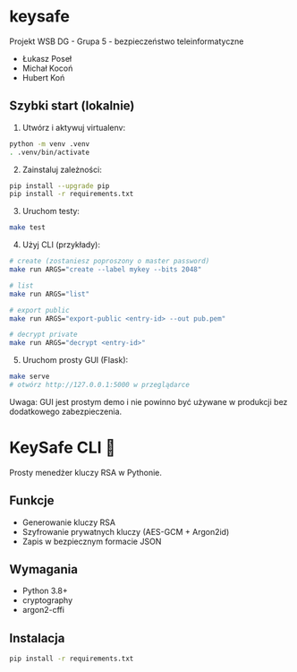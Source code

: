 # keysafe
Projekt WSB DG - Grupa 5 - bezpieczeństwo teleinformatyczne
- Łukasz Poseł
- Michał Kocoń
- Hubert Koń

## Szybki start (lokalnie)

1. Utwórz i aktywuj virtualenv:

```bash
python -m venv .venv
. .venv/bin/activate
```

2. Zainstaluj zależności:

```bash
pip install --upgrade pip
pip install -r requirements.txt
```

3. Uruchom testy:

```bash
make test
```

4. Użyj CLI (przykłady):

```bash
# create (zostaniesz poproszony o master password)
make run ARGS="create --label mykey --bits 2048"

# list
make run ARGS="list"

# export public
make run ARGS="export-public <entry-id> --out pub.pem"

# decrypt private
make run ARGS="decrypt <entry-id>"
```

5. Uruchom prosty GUI (Flask):

```bash
make serve
# otwórz http://127.0.0.1:5000 w przeglądarce
```

Uwaga: GUI jest prostym demo i nie powinno być używane w produkcji bez dodatkowego zabezpieczenia.

# KeySafe CLI 🔐

Prosty menedżer kluczy RSA w Pythonie.

## Funkcje

- Generowanie kluczy RSA
- Szyfrowanie prywatnych kluczy (AES-GCM + Argon2id)
- Zapis w bezpiecznym formacie JSON

## Wymagania

- Python 3.8+
- cryptography
- argon2-cffi

## Instalacja

```bash
pip install -r requirements.txt
